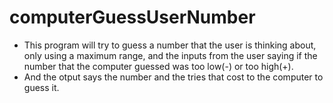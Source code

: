 # computerGuessUserNumber
  - This program will try to guess a number that the user is thinking about,
  only using a maximum range, and the inputs from the user saying if the number
  that the computer guessed was too low(-) or too high(+).
  - And the otput says the number and the tries that cost to the computer to guess it. 
